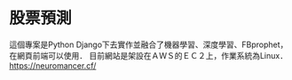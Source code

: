 # 股票預測

這個專案是Python Django下去實作並融合了機器學習、深度學習、FBprophet，在網頁前端可以使用．
目前網站是架設在ＡＷＳ的ＥＣ２上，作業系統為Linux．
https://neuromancer.cf/

